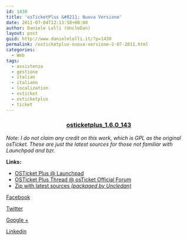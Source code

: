 ```yaml
---
id: 1430
title: 'osTicketPlus &#8211; Nuova Versione'
date: 2011-07-04T12:13:58+00:00
author: Daniele Lolli (UncleDan)
layout: post
guid: http://www.danielelolli.it/?p=1430
permalink: /osticketplus-nuova-versione-2-07-2011.html
categories:
  - Web
tags:
  - assistenza
  - gestione
  - italian
  - italiano
  - localization
  - osticket
  - osticketplus
  - ticket
---
```

<h3 style="text-align: center;">
  <a title="osticketplus_1.6.0_143" href="http://www.danielelolli.it/wp-content/uploads/2011/07/osticketplus_1.6.0_143.zip" target="_blank">osticketplus_1.6.0_143</a>
</h3>

_Note: I do not claim any credit on this work, which is GPL as the original osTicket. These are just the latest sources for those not familiar with Launchpad and bzr._

**Links:**

  * <a title="OSTicket Plus @ Launchpad" href="https://launchpad.net/osticketplus" target="_blank">OSTicket Plus @ Launchpad</a>
  * <a title="OSTicket Plus Thread @ osTicket Official Forum" href="http://osticket.com/forums/showthread.php?t=4688&highlight=osticketplus" target="_blank">OSTicket Plus Thread @ osTicket Official Forum</a>
  * <a title="osticketplus_1.6.0_143.zip" href="http://www.danielelolli.it/wp-content/uploads/2011/07/osticketplus_1.6.0_143.zip" target="_blank">Zip with latest sources <em>(packaged by Uncledan)</em></a>

<div class="container_share">
  <a href="http://www.facebook.com/sharer.php?u=http://www.danielelolli.it/osticketplus-nuova-versione-2-07-2011.html&t=osTicketPlus &#8211; Nuova Versione" target="_blank" class="button_purab_share facebook"><span><i class="icon-facebook"></i></span>
  
  <p>
    Facebook
  </p></a> 
  
  <a href="http://twitter.com/share?url=http://www.danielelolli.it/osticketplus-nuova-versione-2-07-2011.html&text=osTicketPlus &#8211; Nuova Versione" target="_blank" class="button_purab_share twitter"><span><i class="icon-twitter"></i></span>
  
  <p>
    Twitter
  </p></a> 
  
  <a href="https://plus.google.com/share?url=http://www.danielelolli.it/osticketplus-nuova-versione-2-07-2011.html" target="_blank" class="button_purab_share google-plus"><span><i class="icon-google-plus"></i></span>
  
  <p>
    Google +
  </p></a> 
  
  <a href="http://www.linkedin.com/shareArticle?mini=true&url=http://www.danielelolli.it/osticketplus-nuova-versione-2-07-2011.html&title=osTicketPlus &#8211; Nuova Versione" target="_blank" class="button_purab_share linkedin"><span><i class="icon-linkedin"></i></span>
  
  <p>
    Linkedin
  </p></a>
</div>